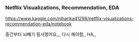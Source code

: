 ### Netflix Visualizations, Recommendation, EDA
https://www.kaggle.com/niharika41298/netflix-visualizations-recommendation-eda/notebook


중간부터 뇌빼기 필사했어요,,, 다시 해야함,, HA,,
